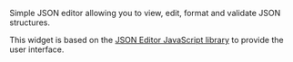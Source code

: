 Simple JSON editor allowing you to view, edit, format and validate JSON
structures.

This widget is based on the [JSON Editor JavaScript
library](https://github.com/josdejong/jsoneditor) to provide the user
interface.
